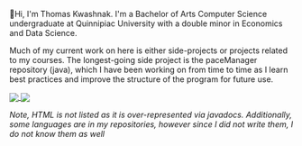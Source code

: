 <!-- - 👋 Hi, I’m Thomas Kwashnak, aka @LittleTealeaf
- I am currently a Computer Science major at Quinnipiac University with a double minor in Economics and Data Science.
- I love dungeons & dragons, martial arts, rubiks cubes, and learning!
 -->
 
 👋Hi, I'm Thomas Kwashnak. I'm a Bachelor of Arts Computer Science undergraduate at Quinnipiac University with a double minor in Economics and Data Science.
 
 Much of my current work on here is either side-projects or projects related to my courses. The longest-going side project is the paceManager repository (java), which I have been working on from time to time as I learn best practices and improve the structure of the program for future use.

<a href="https://github.com/anuraghazra/github-readme-stats">
  <img align="center" src="https://github-readme-stats.vercel.app/api?username=LittleTealeaf&theme=dark&show_icons=true&count_private=true" />
</a>
<a href="https://github.com/anuraghazra/github-readme-stats">
  <img align="center" src="https://github-readme-stats.vercel.app/api/top-langs/?username=LittleTealeaf&layout=compact&theme=dark&count_private=true&hide=HTML,Ruby&langs_count=10" />
</a>

*Note, HTML is not listed as it is over-represented via javadocs. Additionally, some languages are in my repositories, however since I did not write them, I do not know them as well*

